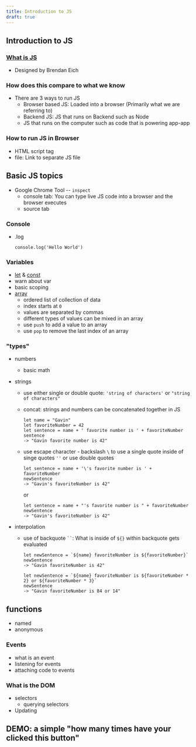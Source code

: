 ```yaml
---
title: Introduction to JS
draft: true
---
```


## Introduction to JS

### [What is JS](https://developer.mozilla.org/en-US/docs/Learn/JavaScript/First_steps/What_is_JavaScript)
- Designed by Brendan Eich

### How does this compare to what we know

- There are 3 ways to run JS
  - Browser based JS: Loaded into a browser (Primarily what we are referring to)
  - Backend JS: JS that runs on Backend such as Node
  - JS that runs on the computer such as code that is powering app-app

### How to run JS in Browser

- HTML script tag
- file: Link to separate JS file

## Basic JS topics

- Google Chrome Tool -- `inspect`
  - console tab: You can type live JS code into a browser and the browser executes
  - source tab

### Console

- .log
  ```
  console.log('Hello World')

  ```

### Variables

- [let](https://developer.mozilla.org/en-US/docs/Web/JavaScript/Reference/Statements/let) & [const](https://developer.mozilla.org/en-US/docs/Web/JavaScript/Reference/Statements/const)
- warn about var
- basic scoping
- [array](https://developer.mozilla.org/en-US/docs/Web/JavaScript/Reference/Global_Objects/Array)
  - ordered list of collection of data
  - index starts at `0`
  - values are separated by commas
  - different types of values can be mixed in an array
  - use `push` to add a value to an array 
  - use `pop` to remove the last index of an array


### "types"

- numbers
  - basic math

- strings
  - use either single or double quote: `'string of characters'` or `"string of characters"`
  - concat: strings and numbers can be concatenated together in JS
    ```
    let name = "Gavin"
    let favoriteNumber = 42
    let sentence = name + ' favorite number is ' + favoriteNumber
    sentence
    -> "Gavin favorite number is 42"
    ```
  - use escape character - backslash `\` to use a single quote inside of singe quotes `''` or use double quotes

      ```
      let sentence = name + '\'s favorite number is ' + favoriteNumber
      newSentence
      -> "Gavin's favoriteNumber is 42"
      ```
      or
      ```
      let sentence = name + "'s favorite number is " + favoriteNumber
      newSentence
      -> "Gavin's favoriteNumber is 42"
      ```

- interpolation
    - use of backquote ` `` `: What is inside of `${}` within backquote gets evaluated

      ```
      let newSentence = `${name} favoriteNumber is ${favoriteNumber}`
      newSentence
      -> "Gavin favoriteNumber is 42"
      ```
      ```
      let newSentence = `${name} favoriteNumber is ${favoriteNumber * 2} or ${favoriteNumber * 3}`
      newSentence
      -> "Gavin favoriteNumber is 84 or 14"
      ```

## functions

- named
- anonymous

### Events

- what is an event
- listening for events
- attaching code to events

### What is the DOM

- selectors
  - querying selectors
- Updating

## DEMO: a simple "how many times have your clicked this button"
